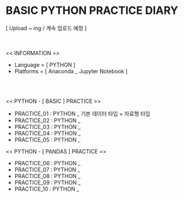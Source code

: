 # BASIC PYTHON PRACTICE DIARY
[ Upload ~ ing / 계속 업로드 예정 ]


<br/><br/>
 << INFORMATION >>
 - Language = [ PYTHON ]
 - Platforms = [ Anaconda _ Jupyter Notebook ]


<br/><br/>

 << PYTHON - [ BASIC ] PRACTICE >>
 - PRACTICE_01 : PYTHON _ 기본 데이터 타입 + 자료형 타입 
 - PRACTICE_02 : PYTHON _ 
 - PRACTICE_03 : PYTHON _
 - PRACTICE_04 : PYTHON _ 
 - PRACTICE_05 : PYTHON _ 
 
 << PYTHON - [ PANDAS ] PRACTICE >>
 - PRACTICE_06 : PYTHON _ 
 - PRACTICE_07 : PYTHON _ 
 - PRACTICE_08 : PYTHON _ 
 - PRACTICE_09 : PYTHON _ 
 - PRACTICE_10 : PYTHON _ 

